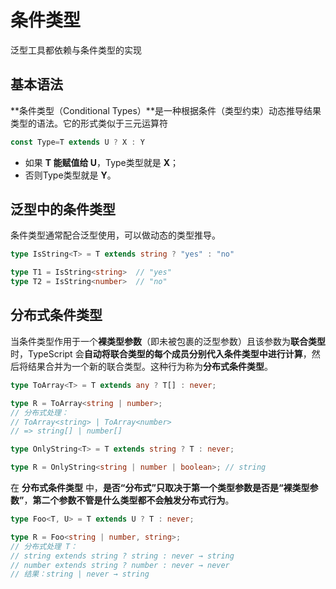 # 条件类型

泛型工具都依赖与条件类型的实现

## 基本语法

**条件类型（Conditional Types）**是一种根据条件（类型约束）动态推导结果类型的语法。它的形式类似于三元运算符

```ts
const Type=T extends U ? X : Y
```

- 如果 **T 能赋值给 U**，Type类型就是 **X**；
- 否则Type类型就是 **Y**。

## **泛型中的条件类型**

条件类型通常配合泛型使用，可以做动态的类型推导。

```ts
type IsString<T> = T extends string ? "yes" : "no"

type T1 = IsString<string>  // "yes"
type T2 = IsString<number>  // "no"
```



## **分布式条件类型**

当条件类型作用于一个**裸类型参数**（即未被包裹的泛型参数）且该参数为**联合类型**时，TypeScript 会**自动将联合类型的每个成员分别代入条件类型中进行计算**，然后将结果合并为一个新的联合类型。这种行为称为**分布式条件类型**。

```ts
type ToArray<T> = T extends any ? T[] : never;

type R = ToArray<string | number>; 
// 分布式处理：
// ToArray<string> | ToArray<number>
// => string[] | number[]
```

```ts
type OnlyString<T> = T extends string ? T : never;

type R = OnlyString<string | number | boolean>; // string
```

在 **分布式条件类型** 中，**是否“分布式”只取决于第一个类型参数是否是“裸类型参数”**，**第二个参数不管是什么类型都不会触发分布式行为**。

```ts
type Foo<T, U> = T extends U ? T : never;

type R = Foo<string | number, string>;
// 分布式处理 T：
// string extends string ? string : never → string
// number extends string ? number : never → never
// 结果：string | never → string
```

